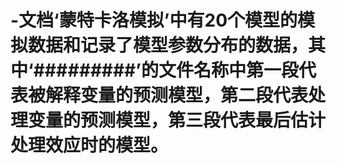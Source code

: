 # -文档‘蒙特卡洛模拟’中有20个模型的模拟数据和记录了模型参数分布的数据，其中‘###_###_###’的文件名称中第一段代表被解释变量的预测模型，第二段代表处理变量的预测模型，第三段代表最后估计处理效应时的模型。
